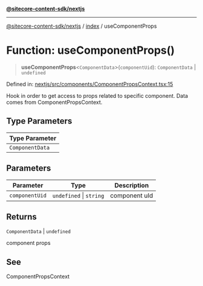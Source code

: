 [**@sitecore-content-sdk/nextjs**](../../README.md)

***

[@sitecore-content-sdk/nextjs](../../README.md) / [index](../README.md) / useComponentProps

# Function: useComponentProps()

> **useComponentProps**\<`ComponentData`\>(`componentUid`): `ComponentData` \| `undefined`

Defined in: [nextjs/src/components/ComponentPropsContext.tsx:15](https://github.com/Sitecore/content-sdk/blob/583ad5957e2a493b98fa21293939a57df8afd235/packages/nextjs/src/components/ComponentPropsContext.tsx#L15)

Hook in order to get access to props related to specific component. Data comes from ComponentPropsContext.

## Type Parameters

| Type Parameter |
| ------ |
| `ComponentData` |

## Parameters

| Parameter | Type | Description |
| ------ | ------ | ------ |
| `componentUid` | `undefined` \| `string` | component uId |

## Returns

`ComponentData` \| `undefined`

component props

## See

ComponentPropsContext
